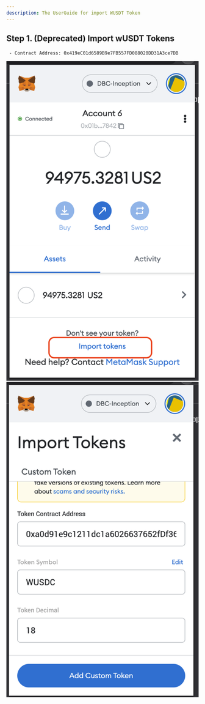 ```yaml
---
description: The UserGuide for import WUSDT Token
---
```


## Step 1. (Deprecated) Import wUSDT Tokens

```
 - Contract Address: 0x419eC01d6589B9e7FB557FD088020DD31A3ce7DB
```

![Import Tokens](../resources/image/import-token.png)
![Insert TokenInfo](../resources/image/insert-tokeninfo.png)
